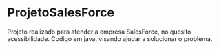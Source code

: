 # ProjetoSalesForce
Projeto realizado para atender a empresa SalesForce, no quesito acessibilidade. Codigo em java, visando ajudar a  solucionar o problema.
